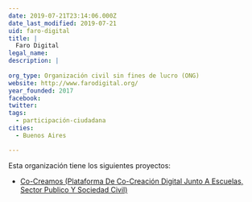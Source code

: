 ```yaml
---
date: 2019-07-21T23:14:06.000Z
date_last_modified: 2019-07-21
uid: faro-digital
title: |
  Faro Digital
legal_name: 
description: |
  
org_type: Organización civil sin fines de lucro (ONG)
website: http://www.farodigital.org/
year_founded: 2017
facebook: 
twitter: 
tags:
  - participación-ciudadana
cities: 
  - Buenos Aires

---
```


Esta organización tiene los siguientes proyectos:

- [Co-Creamos (Plataforma De Co-Creación Digital Junto A Escuelas, Sector Publico Y Sociedad Civil)](/proyectos/co-creamos-plataforma-de-co-creacion-digital-junto-a-escuelas-sector-publico-y-sociedad-civil)

